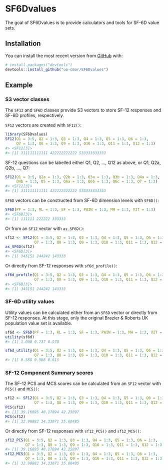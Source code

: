 
<!-- README.md is generated from README.Rmd. Please edit that file -->

# SF6Dvalues

<!-- badges: start -->
<!-- badges: end -->

The goal of SF6Dvalues is to provide calculators and tools for SF-6D
value sets.

## Installation

You can install the most recent version from
[GitHub](https://github.com/) with:

``` r
# install.packages("devtools")
devtools::install_github("uo-cmor/SF6Dvalues")
```

## Example

### S3 vector classes

The `SF12` and `SF6D` classes provide S3 vectors to store SF-12
responses and SF-6D profiles, respectively.

`SF12` vectors are created with `SF12()`:

``` r
library(SF6Dvalues)
SF12(Q1 = 3:5, Q2 = 1:3, Q3 = 1:3, Q4 = 1:3, Q5 = 1:3, Q6 = 1:3,
     Q7 = 1:3, Q8 = 1:3, Q9 = 1:3, Q10 = 1:3, Q11 = 1:3, Q12 = 1:3)
#> <SF12[3]>
#> [1] 311111111111 422222222222 533333333333
```

SF-12 questions can be labelled either Q1, Q2, …, Q12 as above, or Q1,
Q2a, Q2b, …, Q7:

``` r
SF12(Q1 = 3:5, Q2a = 1:3, Q2b = 1:3, Q3a = 1:3, Q3b = 1:3, Q4a = 1:3,
     Q4b = 1:3, Q5 = 1:3, Q6a = 1:3, Q6b = 1:3, Q6c = 1:3, Q7 = 1:3)
#> <SF12[3]>
#> [1] 311111111111 422222222222 533333333333
```

`SF6D` vectors can be constructed from SF-6D dimension levels with
`SF6D()`:

``` r
SF6D(PF = 1:3, RL = 1:3, SF = 1:3, PAIN = 1:3, MH = 1:3, VIT = 1:3)
#> <SF6D[3]>
#> [1] 111111 222222 333333
```

Or from an `SF12` vector with `as_SF6D()`:

``` r
sf12 <- SF12(Q1 = 3:5, Q2 = 1:3, Q3 = 1:3, Q4 = 1:3, Q5 = 1:3, Q6 = 1:3,
             Q7 = 1:3, Q8 = 1:3, Q9 = 1:3, Q10 = 1:3, Q11 = 1:3, Q12 = 1:3)
as_SF6D(sf12)
#> <SF6D[3]>
#> [1] 345151 244242 143333
```

Or directly from SF-12 responses with `sf6d_profile()`:

``` r
sf6d_profile(Q1 = 3:5, Q2 = 1:3, Q3 = 1:3, Q4 = 1:3, Q5 = 1:3, Q6 = 1:3,
             Q7 = 1:3, Q8 = 1:3, Q9 = 1:3, Q10 = 1:3, Q11 = 1:3, Q12 = 1:3)
#> <SF6D[3]>
#> [1] 345151 244242 143333
```

### SF-6D utility values

Utility values can be calculated either from an `SF6D` vector or
directly from SF-12 responses. At this stage, only the original Brazier
& Roberts UK population value set is available.

``` r
sf6d <- SF6D(PF = 1:3, RL = 1:3, SF = 1:3, PAIN = 1:3, MH = 1:3, VIT = 1:3)
utility(sf6d)
#> [1] 1.000 0.737 0.570
```

``` r
sf6d_utility(Q1 = 3:5, Q2 = 1:3, Q3 = 1:3, Q4 = 1:3, Q5 = 1:3, Q6 = 1:3,
             Q7 = 1:3, Q8 = 1:3, Q9 = 1:3, Q10 = 1:3, Q11 = 1:3, Q12 = 1:3)
#> [1] 0.588 0.588 0.615
```

### SF-12 Component Summary scores

The SF-12 PCS and MCS scores can be calculated from an `SF12` vector
with `PCS()` and `MCS()`:

``` r
sf12 <- SF12(Q1 = 3:5, Q2 = 1:3, Q3 = 1:3, Q4 = 1:3, Q5 = 1:3, Q6 = 1:3,
             Q7 = 1:3, Q8 = 1:3, Q9 = 1:3, Q10 = 1:3, Q11 = 1:3, Q12 = 1:3)
PCS(sf12)
#> [1] 39.16695 40.17094 42.25097
MCS(sf12)
#> [1] 32.98882 34.33071 35.60485
```

Or directly from SF-12 responses with `sf12_PCS()` and `sf12_MCS()`:

``` r
sf12_PCS(Q1 = 3:5, Q2 = 1:3, Q3 = 1:3, Q4 = 1:3, Q5 = 1:3, Q6 = 1:3,
         Q7 = 1:3, Q8 = 1:3, Q9 = 1:3, Q10 = 1:3, Q11 = 1:3, Q12 = 1:3)
#> [1] 39.16695 40.17094 42.25097
sf12_MCS(Q1 = 3:5, Q2 = 1:3, Q3 = 1:3, Q4 = 1:3, Q5 = 1:3, Q6 = 1:3,
         Q7 = 1:3, Q8 = 1:3, Q9 = 1:3, Q10 = 1:3, Q11 = 1:3, Q12 = 1:3)
#> [1] 32.98882 34.33071 35.60485
```
